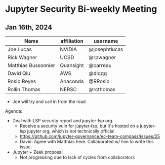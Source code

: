 # Jupyter Security Bi-weekly Meeting

## Jan 16th, 2024

| Name               | affiliation| username     |
| -------------------| -----------|--------------|
| Joe Lucas          | NVIDIA     | @josephtlucas|
| Rick Wagner        | UCSD       | @rpwagner    |
| Matthias Bussonnier| Quansight  | @carreau     |
| David Qiu | AWS | @dlqqq |
| Rosio Reyes        | Anaconda   | @RRosio      |
| Rollin Thomas      | NERSC      | @rcthomas    |
- Joe will try and call in from the road

Agenda:
 - Deal with LSP security report and jupyter-lsp org.
     - Receive a security vuln for jupyter-lsp, but it's hosted on a jupyter-lsp jupyter org, which is not technically official. 
     - https://github.com/jupyter-governance/ec-team-compass/issues/25
     - David: Agree with Matthias here. Collaborated w/ him to write this issue.
 - Jupyter + Zeek proposal
     - Not progressing due to lack of cycles from collaborators
